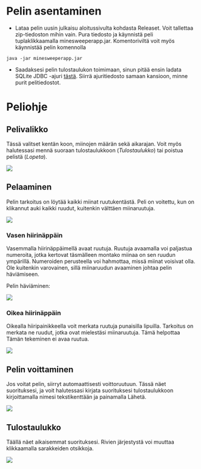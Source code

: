 # Pelin asentaminen

- Lataa pelin uusin julkaisu aloitussivulta kohdasta Releaset. Voit tallettaa zip-tiedoston mihin vain. Pura tiedosto ja käynnistä peli tuplaklikkaamalla minesweeperapp.jar. Komentoriviltä voit myös käynnistää pelin komennolla

```
java -jar minesweeperapp.jar
```

- Saadaksesi pelin tulostaulukon toimimaan, sinun pitää ensin ladata SQLite JDBC -ajuri [tästä](https://oss.sonatype.org/content/repositories/releases/org/xerial/sqlite-jdbc/3.18.0/sqlite-jdbc-3.18.0.jar). Siirrä ajuritiedosto samaan kansioon, minne purit pelitiedostot.

# Peliohje

## Pelivalikko

Tässä valitset kentän koon, miinojen määrän sekä aikarajan. Voit myös halutessasi mennä suoraan tulostaulukkoon (_Tulostaulukko_) tai poistua pelistä (_Lopeta_).

<img src="https://github.com/stentho/otm-harjoitustyo/blob/master/Minesweeper/dokumentaatio/kuvat/mainscreen.jpg">

## Pelaaminen

Pelin tarkoitus on löytää kaikki miinat ruutukentästä. Peli on voitettu, kun on klikannut auki kaikki ruudut, kuitenkin välttäen miinaruutuja.

<img src="https://github.com/stentho/otm-harjoitustyo/blob/master/Minesweeper/dokumentaatio/kuvat/game.jpg">

### Vasen hiirinäppäin

Vasemmalla hiirinäppäimellä avaat ruutuja. Ruutuja avaamalla voi paljastua numeroita, jotka kertovat täsmälleen montako miinaa on sen ruudun ympärillä. Numeroiden perusteella voi hahmottaa, missä miinat voisivat olla. Ole kuitenkin varovainen, sillä miinaruudun avaaminen johtaa pelin häviämiseen.  

Pelin häviäminen:

<img src="https://github.com/stentho/otm-harjoitustyo/blob/master/Minesweeper/dokumentaatio/kuvat/game_lose.jpg">

### Oikea hiirinäppäin

Oikealla hiiripainikkeella voit merkata ruutuja punaisilla lipuilla. Tarkoitus on merkata ne ruudut, jotka ovat mielestäsi miinaruutuja. Tämä helpottaa  Tämän tekeminen ei avaa ruutua.

<img src="https://github.com/stentho/otm-harjoitustyo/blob/master/Minesweeper/dokumentaatio/kuvat/game_flag.jpg">

## Pelin voittaminen

Jos voitat pelin, siirryt automaattisesti voittoruutuun. Tässä näet suorituksesi, ja voit halutessasi kirjata suorituksesi tulostaulukkoon kirjoittamalla nimesi tekstikenttään ja painamalla Lähetä.

<img src="https://github.com/stentho/otm-harjoitustyo/blob/master/Minesweeper/dokumentaatio/kuvat/game.jpg">

## Tulostaulukko

Täällä näet aikaisemmat suorituksesi. Rivien järjestystä voi muuttaa klikkaamalla sarakkeiden otsikkoja.

<img src="https://github.com/stentho/otm-harjoitustyo/blob/master/Minesweeper/dokumentaatio/kuvat/game_scores.jpg">
